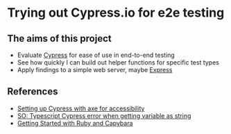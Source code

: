 # Trying out Cypress.io for e2e testing

## The aims of this project
* Evaluate [Cypress](https://cypress.io) for ease of use in end-to-end testing
* See how quickly I can build out helper functions for specific test types
* Apply findings to a simple web server, maybe [Express](https://expressjs.com)

## References
* [Setting up Cypress with axe for accessibility](https://timdeschryver.dev/blog/setting-up-cypress-with-axe-for-accessibility)
* [SO: Typescript Cypress error when getting variable as string](https://stackoverflow.com/a/70265160)
* [Getting Started with Ruby and Capybara](https://roselynemakena.medium.com/getting-started-with-ruby-and-capybara-2d23e799d11e)
